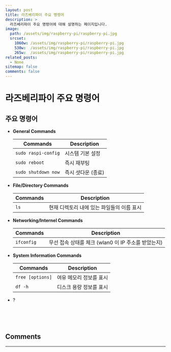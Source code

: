 ```yaml
---
layout: post
title: 라즈베리파이 주요 명령어
description: >
  라즈베리파이 주요 명령어에 대해 설명하는 페이지입니다.
image: 
  path: /assets/img/raspberry-pi/raspberry-pi.jpg
  srcset:
    1060w: /assets/img/raspberry-pi/raspberry-pi.jpg
    530w:  /assets/img/raspberry-pi/raspberry-pi.jpg
    265w:  /assets/img/raspberry-pi/raspberry-pi.jpg
related_posts:
  - None
sitemap: false
comments: false
---
```


# 라즈베리파이 주요 명령어

## 주요 명령어
- **General Commands**
  
  | Commands             | Description      |
  | -------------------- | ---------------- |
  | `sudo raspi-config`  | 시스템 기본 설정  |
  | `sudo reboot`        | 즉시 재부팅       |
  | `sudo shutdown now`  | 즉시 셧다운 (종료)|

- **File/Directory Commands**

  | Commands     | Description                             |
  | ------------ | --------------------------------------  |
  | `ls`         | 현재 디렉토리 내에 있는 파일들의 이름 표시 |


- **Networking/Internel Commands**
  
  | Commands             | Description                                      |
  | -------------------- | ------------------------------------------------ |
  | `ifconfig`           | 무선 접속 상태를 체크 (wlan0 이 IP 주소를 받았는지) |

- **System Information Commands**

  | Commands                   | Description            |
  | -------------------------- | ---------------------- |
  | `free [options]`           | 여유 메모리 정보를 표시  |
  | `df -h`                    | 디스크 용량 정보를 표시  |

- ?



<br />
<br />
<br />

## Comments
<hr />
<script
  src="https://utteranc.es/client.js"
  repo="HyunJinNo/HyunJinNo.github.io"
  issue-term="pathname"
  theme="github-light"
  crossorigin="anonymous"
  async
></script>